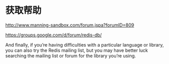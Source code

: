 # 获取帮助

http://www.manning-sandbox.com/forum.jspa?forumID=809

https://groups.google.com/d/forum/redis-db/

And finally, if you’re having difficulties with a particular language or library, you
can also try the Redis mailing list, but you may have better luck searching the mailing
list or forum for the library you’re using.
